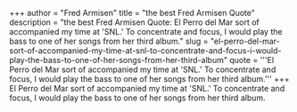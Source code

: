 +++
author = "Fred Armisen"
title = "the best Fred Armisen Quote"
description = "the best Fred Armisen Quote: El Perro del Mar sort of accompanied my time at 'SNL.' To concentrate and focus, I would play the bass to one of her songs from her third album."
slug = "el-perro-del-mar-sort-of-accompanied-my-time-at-snl-to-concentrate-and-focus-i-would-play-the-bass-to-one-of-her-songs-from-her-third-album"
quote = '''El Perro del Mar sort of accompanied my time at 'SNL.' To concentrate and focus, I would play the bass to one of her songs from her third album.'''
+++
El Perro del Mar sort of accompanied my time at 'SNL.' To concentrate and focus, I would play the bass to one of her songs from her third album.
